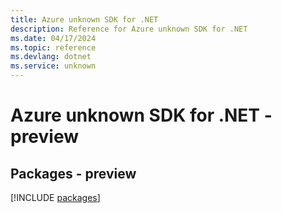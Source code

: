 ```yaml
---
title: Azure unknown SDK for .NET
description: Reference for Azure unknown SDK for .NET
ms.date: 04/17/2024
ms.topic: reference
ms.devlang: dotnet
ms.service: unknown
---
```

# Azure unknown SDK for .NET - preview
## Packages - preview
[!INCLUDE [packages](unknown-index.md)]